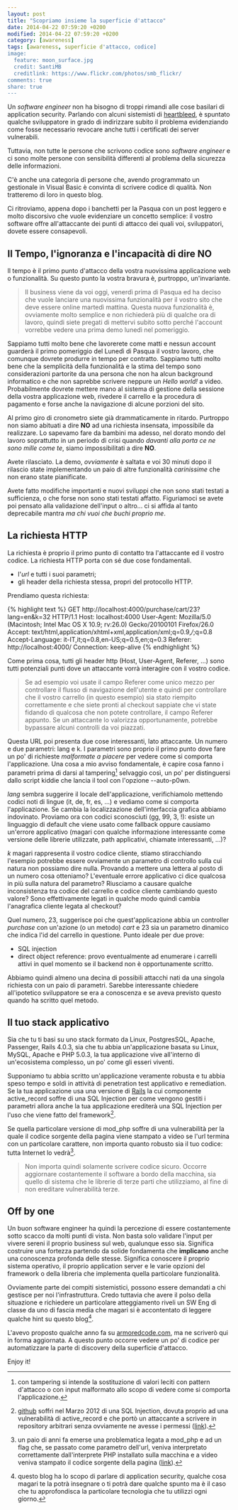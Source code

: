 ```yaml
---
layout: post
title: "Scopriamo insieme la superficie d'attacco"
date: 2014-04-22 07:59:20 +0200
modified: 2014-04-22 07:59:20 +0200
category: [awareness]
tags: [awareness, superficie d'attacco, codice]
image:
  feature: moon_surface.jpg
  credit: SantiMB
  creditlink: https://www.flickr.com/photos/smb_flickr/
comments: true
share: true
---
```


Un _software engineer_ non ha bisogno di troppi rimandi alle cose basilari di
application security. Parlando con alcuni sistemisti di
[heartbleed](http://codiceinsicuro.itblog/heartbleed-parte-2-chiacchierata-da-pub-ma-tecnica-questa-volta),
è spuntato qualche sviluppatore in grado di indirizzare subito il problema
evidenziando come fosse necessario revocare anche tutti i certificati dei
server vulnerabili.

Tuttavia, non tutte le persone che scrivono codice sono _software engineer_ e
ci sono molte persone con sensibilità differenti al problema della sicurezza
delle informazioni.

C'è anche una categoria di persone che, avendo programmato un gestionale in
Visual Basic è convinta di scrivere codice di qualità. Non tratteremo di loro
in questo blog.

Ci ritroviamo, appena dopo i banchetti per la Pasqua con un post leggero e
molto discorsivo che vuole evidenziare un concetto semplice: il vostro software
offre all'attaccante dei punti di attacco dei quali voi, sviluppatori, dovete
essere consapevoli.

## Il Tempo, l'ignoranza e l'incapacità di dire NO

Il tempo è il primo punto d'attacco della vostra nuovissima applicazione web o
funzionalità. Su questo punto la vostra bravura è, purtroppo, un'invariante.

> Il business viene da voi oggi, venerdì prima di Pasqua ed ha deciso che vuole
> lanciare una nuovissima funzionalità per il vostro sito che deve essere
> online martedì mattina. Questa nuova funzionalità è, ovviamente molto
> semplice e non richiederà più di qualche ora di lavoro, quindi siete pregati
> di mettervi subito sotto perché l'account vorrebbe vedere una prima demo
> lunedì nel pomeriggio.

Sappiamo tutti molto bene che lavorerete come matti e nessun account guarderà
il primo pomeriggio del Lunedì di Pasqua il vostro lavoro, che comunque dovrete
produrre in tempo per contratto. Sappiamo tutti molto bene che la semplicità
della funzionalità e la stima del tempo sono considerazioni partorite da una
persona che non ha alcun background informatico e che non saprebbe scrivere
neppure un _Hello world!_ a video. Probabilmente dovrete mettere mano al
sistema di gestione della sessione della vostra applicazione web, rivedere il
carrello e la procedura di pagamento e forse anche la navigazione di alcune
porzioni del sito.

Al primo giro di cronometro siete già drammaticamente in ritardo. Purtroppo non
siamo abituati a dire **NO** ad una richiesta insensata, impossibile da
realizzare. Lo sapevamo fare da bambini ma adesso, nel dorato mondo del lavoro
soprattutto in un periodo di crisi quando _davanti alla porta ce ne sono mille
come te_, siamo impossibilitati a dire **NO**.

Avete rilasciato. La demo, _ovviamente_ è saltata e voi 30 minuti dopo il
rilascio state implementando un paio di altre funzionalità _carinissime_ che
non erano state pianificate.

Avete fatto modifiche importanti e nuovi sviluppi che non sono stati testati a
sufficienza, o che forse non sono stati testati affatto. Figuriamoci se avete
poi pensato alla validazione dell'input o altro... ci si affida al tanto
deprecabile mantra _ma chi vuoi che buchi proprio me_.

## La richiesta HTTP

La richiesta è proprio il primo punto di contatto tra l'attaccante ed il vostro codice. La richiesta HTTP porta con sé due cose fondamentali.

* l'_url_ e tutti i suoi parametri;
* gli header della richiesta stessa, propri del protocollo HTTP.

Prendiamo questa richiesta:

{% highlight text %}
GET http://localhost:4000/purchase/cart/23?lang=en&k=32 HTTP/1.1
Host: localhost:4000
User-Agent: Mozilla/5.0 (Macintosh; Intel Mac OS X 10.9; rv:26.0) Gecko/20100101 Firefox/26.0
Accept: text/html,application/xhtml+xml,application/xml;q=0.9,*/*;q=0.8
Accept-Language: it-IT,it;q=0.8,en-US;q=0.5,en;q=0.3
Referer: http://localhost:4000/
Connection: keep-alive
{% endhighlight %}

Come prima cosa, tutti gli header http (Host, User-Agent, Referer, ...) sono
tutti potenziali punti dove un attaccante vorrà interagire con il vostro
codice.

> Se ad esempio voi usate il campo Referer come unico mezzo per controllare il
> flusso di navigazione dell'utente e quindi per controllare che il vostro
> carrello (in questo esempio) sia stato riempito correttamente e che siete
> pronti al checkout sappiate che vi state fidando di qualcosa che non potete
> controllare, il campo Referer appunto. Se un attaccante lo valorizza
> opportunamente, potrebbe bypassare alcuni controlli da voi piazzati.

Questa URL poi presenta due cose interessanti, lato attaccante. Un numero e due
parametri: lang e k. I parametri sono proprio il primo punto dove fare un po'
di richieste _malformate a piacere_ per vedere come si comporta l'applicazione.
Una cosa a mio avviso fondamentale, è capire cosa fanno i parametri prima di
darsi al tampering[^1] selvaggio così, un po' per distinguersi dallo script
kiddie che lancia il tool con l'opzione --auto-p0wn.

_lang_ sembra suggerire il locale dell'applicazione, verifichiamolo mettendo
codici noti di lingue (it, de, fr, es, ...) e vediamo come si comporta
l'applicazione. Se cambia la localizzazione dell'interfaccia grafica abbiamo
indovinato. Proviamo ora con codici sconosciuti (gg, 99, 3, !): esiste un
linguaggio di default che viene usato come fallback oppure causiamo un'errore
applicativo (magari con qualche informazione interessante come versione delle
librerie utilizzate, path applicativi, chiamate interessanti, ...)?

_k_ magari rappresenta il vostro codice cliente, stiamo stiracchiando l'esempio
potrebbe essere ovviamente un parametro di controllo sulla cui natura non
possiamo dire nulla. Provando a mettere una lettera al posto di un numero cosa
otteniamo? L'eventuale errore applicativo ci dice qualcosa in più sulla natura
del parametro? Riusciamo a causare qualche inconsistenza tra codice del
carrello e codice cliente cambiando questo valore? Sono effettivamente legati
in qualche modo quindi cambia l'anagrafica cliente legata al checkout?

Quel numero, 23, suggerisce poi che quest'applicazione abbia un controller
_purchase_ con un'azione (o un metodo) _cart_ e 23 sia un parametro dinamico
che indica l'id del carrello in questione. Punto ideale per due prove:

* SQL injection
* direct object reference: provo eventualmente ad enumerare i carrelli attivi
in quel momento se il backend non è opportunamente scritto.

Abbiamo quindi almeno una decina di possibili attacchi nati da una singola
richiesta con un paio di parametri. Sarebbe interessante chiedere all'ipotetico
sviluppatore se era a conoscenza e se aveva previsto questo quando ha scritto
quel metodo.

## Il tuo stack applicativo

Sia che tu ti basi su uno stack formato da Linux, PostgresSQL, Apache,
Passenger, Rails 4.0.3, sia che tu abbia un'applicazione basata su Linux,
MySQL, Apache e PHP 5.0.3, la tua applicazione vive all'interno di
un'ecosistema complesso, un po' come gli esseri viventi.

Supponiamo tu abbia scritto un'applicazione veramente robusta e tu abbia speso
tempo e soldi in attività di penetration test applicativo e remediation. Se la
tua applicazione usa una versione di [Rails](http://rubyonrails.org) la cui
componente active\_record soffre di una SQL Injection per come vengono gestiti
i parametri allora anche la tua applicazione erediterà una SQL Injection per
l'uso che viene fatto del framework[^2].

Se quella particolare versione di mod\_php soffre di una vulnerabilità per la
quale il codice sorgente della pagina viene stampato a video se l'url termina
con un particolare carattere, non importa quanto robusto sia il tuo codice:
tutta Internet lo vedrà[^3].

> Non importa quindi solamente scrivere codice sicuro. Occorre aggiornare
> costantemente il software a bordo della macchina, sia quello di sistema che
> le librerie di terze parti che utilizziamo, al fine di non ereditare
> vulnerabilità terze.

## Off by one

Un buon software engineer ha quindi la percezione di essere costantemente sotto
scacco da molti punti di vista. Non basta solo validare l'input per vivere
sereni il proprio business sul web, qualunque esso sia. Significa costruire una
fortezza partendo da solide fondamenta che **implicano** anche una conoscenza
profonda delle stesse. Significa conoscere il proprio sistema operativo, il
proprio application server e le varie opzioni del framework o della libreria
che implementa quella particolare funzionalità.

Ovviamente parte dei compiti sistemistici, possono essere demandati a chi
gestisce per noi l'infrastruttura. Credo tuttavia che avere il polso della
situazione e richiedere un particolare atteggiamento riveli un SW Eng di classe
da uno di fascia media che magari si è accontentato di leggere qualche hint su
questo blog[^4].

L'avevo proposto qualche anno fa su [armoredcode.com](http://armoredcode.com),
ma ne scriverò qui in forma aggiornata. A questo punto occorre vedere un po' di
codice per automatizzare la parte di discovery della superficie d'attacco.

Enjoy it!

[^1]: con tampering si intende la sostituzione di valori leciti con pattern d'attacco o con input malformato allo scopo di vedere come si comporta l'applicazione.
[^2]: [github](https://github.com) soffrì nel Marzo 2012 di una SQL Injection, dovuta proprio ad una vulnerabilità di active\_record e che portò un attaccante a scrivere in repository arbitrari senza ovviamente ne avesse i permessi ([link](http://www.extremetech.com/computing/120981-github-hacked-millions-of-projects-at-risk-of-being-modified-or-deleted)).
[^3]: un paio di anni fa emerse una problematica legata a mod\_php e ad un flag che, se passato come parametro dell'url, veniva interpretato correttamente dall'interprete PHP installato sulla macchina e a video veniva stampato il codice sorgente della pagina ([link](http://www.kb.cert.org/vuls/id/520827)).
[^4]: questo blog ha lo scopo di parlare di application security, qualche cosa magari te la potrà insegnare o ti potrà dare qualche spunto ma è il caso che tu approfondisca la particolare tecnologia che tu utilizzi ogni giorno.
